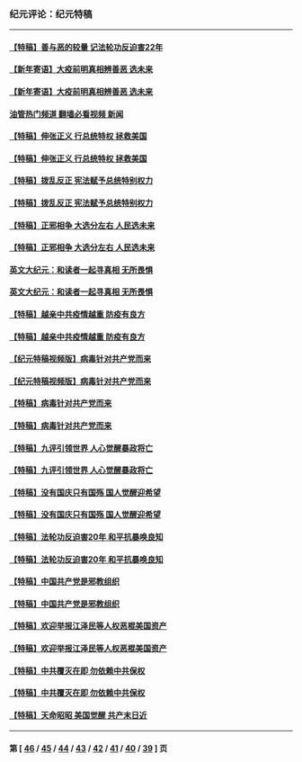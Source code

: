 ### 纪元评论：纪元特稿
---
#### [【特稿】善与恶的较量 记法轮功反迫害22年](../../pages/nsc424/n13086597.md?08030330) 
#### [【新年寄语】大疫前明真相辨善恶 选未来](../../pages/nsc424/n12660855.md?08030330) 
#### [【新年寄语】大疫前明真相辨善恶 选未来](../../pages/nsc424/n12660855.md?08030330) 
#### [油管热门频道 翻墙必看视频 新闻](ok?08030330)
#### [【特稿】伸张正义 行总统特权 拯救美国](../../pages/nsc424/n12616806.md?08030330) 
#### [【特稿】伸张正义 行总统特权 拯救美国](../../pages/nsc424/n12616806.md?08030330) 
#### [【特稿】拨乱反正 宪法赋予总统特别权力](../../pages/nsc424/n12598306.md?08030330) 
#### [【特稿】拨乱反正 宪法赋予总统特别权力](../../pages/nsc424/n12598306.md?08030330) 
#### [【特稿】正邪相争 大选分左右 人民选未来](../../pages/nsc424/n12545208.md?08030330) 
#### [【特稿】正邪相争 大选分左右 人民选未来](../../pages/nsc424/n12545208.md?08030330) 
#### [英文大纪元：和读者一起寻真相 无所畏惧](../../pages/nsc424/n12542027.md?08030330) 
#### [英文大纪元：和读者一起寻真相 无所畏惧](../../pages/nsc424/n12542027.md?08030330) 
#### [【特稿】越亲中共疫情越重 防疫有良方](../../pages/nsc424/n12042989.md?08030330) 
#### [【特稿】越亲中共疫情越重 防疫有良方](../../pages/nsc424/n12042989.md?08030330) 
#### [【纪元特稿视频版】病毒针对共产党而来](../../pages/nsc424/n11977328.md?08030330) 
#### [【纪元特稿视频版】病毒针对共产党而来](../../pages/nsc424/n11977328.md?08030330) 
#### [【特稿】病毒针对共产党而来](../../pages/nsc424/n11928818.md?08030330) 
#### [【特稿】病毒针对共产党而来](../../pages/nsc424/n11928818.md?08030330) 
#### [【特稿】九评引领世界 人心觉醒暴政将亡](../../pages/nsc424/n11660496.md?08030330) 
#### [【特稿】九评引领世界 人心觉醒暴政将亡](../../pages/nsc424/n11660496.md?08030330) 
#### [【特稿】没有国庆只有国殇 国人觉醒迎希望](../../pages/nsc424/n11549354.md?08030330) 
#### [【特稿】没有国庆只有国殇 国人觉醒迎希望](../../pages/nsc424/n11549354.md?08030330) 
#### [【特稿】法轮功反迫害20年 和平抗暴唤良知](../../pages/nsc424/n11389135.md?08030330) 
#### [【特稿】法轮功反迫害20年 和平抗暴唤良知](../../pages/nsc424/n11389135.md?08030330) 
#### [【特稿】中国共产党是邪教组织](../../pages/nsc424/n11355551.md?08030330) 
#### [【特稿】中国共产党是邪教组织](../../pages/nsc424/n11355551.md?08030330) 
#### [【特稿】欢迎举报江泽民等人权恶棍美国资产](../../pages/nsc424/n11303040.md?08030330) 
#### [【特稿】欢迎举报江泽民等人权恶棍美国资产](../../pages/nsc424/n11303040.md?08030330) 
#### [【特稿】中共覆灭在即 勿依赖中共保权](../../pages/nsc424/n11278510.md?08030330) 
#### [【特稿】中共覆灭在即 勿依赖中共保权](../../pages/nsc424/n11278510.md?08030330) 
#### [【特稿】天命昭昭 美国觉醒 共产末日近](../../pages/nsc424/n11150259.md?08030330) 

---
#### 第 [ [46](./46.md?08030330) / [45](./45.md?08030330) / [44](./44.md?08030330) / [43](./43.md?08030330) / [42](./42.md?08030330) / [41](./41.md?08030330) / [40](./40.md?08030330) / [39](./39.md?08030330) ] 页
